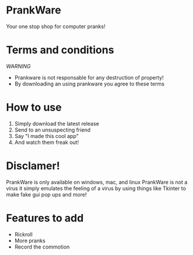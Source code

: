 # PrankWare
Your one stop shop for computer pranks!

# Terms and conditions
*WARNING*
- Prankware is not responsable for any destruction of property!
- By downloading an using prankware you agree to these terms

# How to use
1. Simply download the latest release
2. Send to an unsuspecting friend
3. Say "I made this cool app"
4. And watch them freak out!

# Disclamer!
PrankWare is only available on windows, mac, and linux
PrankWare is not a virus it simply emulates the feeling of a virus by using things like Tkinter to make fake gui pop ups and more!

# Features to add
- Rickroll
- More pranks
- Record the commotion 
